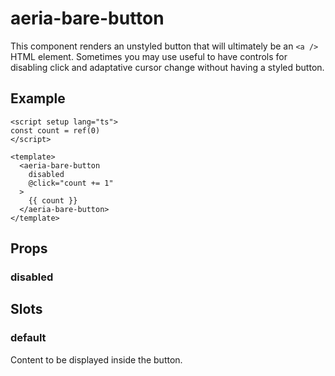 # aeria-bare-button

This component renders an unstyled button that will ultimately be an `<a />` HTML element. Sometimes you may use useful to have controls for disabling click and adaptative cursor change without having a styled button.

## Example

```vue
<script setup lang="ts">
const count = ref(0)
</script>

<template>
  <aeria-bare-button
    disabled
    @click="count += 1"
  >
    {{ count }}
  </aeria-bare-button>
</template>
```

## Props

### disabled <Badge type="tip" text="boolean?" /> 

## Slots

### default

Content to be displayed inside the button.
